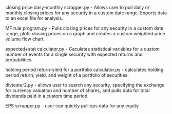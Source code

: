 closing price daily-monthly scrapper.py - Allows user to pull daily or monthly closing prices for any security in a custom date range. Exports data to an excel file for analysis.

MF rule program.py - Pulls closing prices for any security in a custom date range, plots closing prices on a graph and creates a custom weighted price volume flow chart.

expected+stat calculator.py - Caculates statistical variables for a custom number of events for a single security with expected returns and probabilities.

holding period return-yield for a portfolio calculator.py - calculates holding period return, yield, and weight of a portfolio of securities.

divtester2.py - allows user to search any security, specifying the exchange for currency valuation and number of shares, and pulls data for total dividends paid in a custom time period.

EPS scrapper.py - user can quickly pull eps data for any equity.
